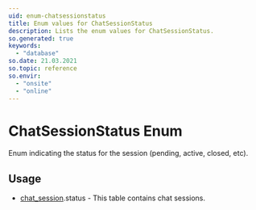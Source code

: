 ```yaml
---
uid: enum-chatsessionstatus
title: Enum values for ChatSessionStatus
description: Lists the enum values for ChatSessionStatus.
so.generated: true
keywords:
  - "database"
so.date: 21.03.2021
so.topic: reference
so.envir:
  - "onsite"
  - "online"
---
```


# ChatSessionStatus Enum

Enum indicating the status for the session (pending, active, closed, etc).


## Usage

* [chat_session](../chat-session.md).status - This table contains chat sessions.
